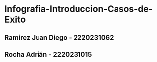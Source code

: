 # Infografia-Introduccion-Casos-de-Exito

## Ramirez Juan Diego - 2220231062
## Rocha Adrián - 2220231015
